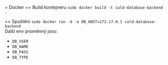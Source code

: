 = Docker
== Build kontejneru
`sudo docker build -t cald-database-backend .`  

== Spuštění
`sudo docker run -d -e DB_HOST=172.17.0.1 cald-database-backend`  
Další env proměnný jsou:  
+ `DB_USER`  
+ `DB_NAME`  
+ `DB_PASS`  
+ `DB_TYPE`  
